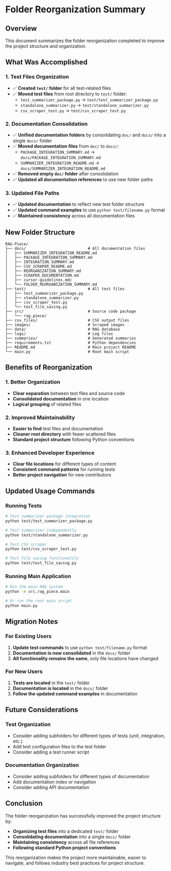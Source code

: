 # Folder Reorganization Summary

## Overview

This document summarizes the folder reorganization completed to improve the project structure and organization.

## What Was Accomplished

### 1. **Test Files Organization**
- ✅ **Created `test/` folder** for all test-related files
- ✅ **Moved test files** from root directory to `test/` folder:
  - `test_summarizer_package.py` → `test/test_summarizer_package.py`
  - `standalone_summarizer.py` → `test/standalone_summarizer.py`
  - `csv_scraper_test.py` → `test/csv_scraper_test.py`

### 2. **Documentation Consolidation**
- ✅ **Unified documentation folders** by consolidating `doc/` and `docs/` into a single `docs/` folder
- ✅ **Moved documentation files** from `doc/` to `docs/`:
  - `PACKAGE_INTEGRATION_SUMMARY.md` → `docs/PACKAGE_INTEGRATION_SUMMARY.md`
  - `SUMMARIZER_INTEGRATION_README.md` → `docs/SUMMARIZER_INTEGRATION_README.md`
- ✅ **Removed empty `doc/` folder** after consolidation
- ✅ **Updated all documentation references** to use new folder paths

### 3. **Updated File Paths**
- ✅ **Updated documentation** to reflect new test folder structure
- ✅ **Updated command examples** to use `python test/filename.py` format
- ✅ **Maintained consistency** across all documentation files

## New Folder Structure

```
RAG-Piece/
├── docs/                           # All documentation files
│   ├── SUMMARIZER_INTEGRATION_README.md
│   ├── PACKAGE_INTEGRATION_SUMMARY.md
│   ├── INTEGRATION_SUMMARY.md
│   ├── CSV_SCRAPER_README.md
│   ├── REORGANIZATION_SUMMARY.md
│   ├── SCRAPER_DOCUMENTATION.md
│   ├── cursor-guidelines.mdc
│   └── FOLDER_REORGANIZATION_SUMMARY.md
├── test/                           # All test files
│   ├── test_summarizer_package.py
│   ├── standalone_summarizer.py
│   ├── csv_scraper_test.py
│   └── test_file_saving.py
├── src/                            # Source code package
│   └── rag_piece/
├── csv_files/                      # CSV output files
├── images/                         # Scraped images
├── data/                           # RAG database
├── logs/                           # Log files
├── summaries/                      # Generated summaries
├── requirements.txt                # Python dependencies
├── README.md                       # Main project README
└── main.py                         # Root main script
```

## Benefits of Reorganization

### **1. Better Organization**
- **Clear separation** between test files and source code
- **Consolidated documentation** in one location
- **Logical grouping** of related files

### **2. Improved Maintainability**
- **Easier to find** test files and documentation
- **Cleaner root directory** with fewer scattered files
- **Standard project structure** following Python conventions

### **3. Enhanced Developer Experience**
- **Clear file locations** for different types of content
- **Consistent command patterns** for running tests
- **Better project navigation** for new contributors

## Updated Usage Commands

### **Running Tests**
```bash
# Test summarizer package integration
python test/test_summarizer_package.py

# Test summarizer independently
python test/standalone_summarizer.py

# Test CSV scraper
python test/csv_scraper_test.py

# Test file saving functionality
python test/test_file_saving.py
```

### **Running Main Application**
```bash
# Run the main RAG system
python -m src.rag_piece.main

# Or run the root main script
python main.py
```

## Migration Notes

### **For Existing Users**
1. **Update test commands** to use `python test/filename.py` format
2. **Documentation is now consolidated** in the `docs/` folder
3. **All functionality remains the same**, only file locations have changed

### **For New Users**
1. **Tests are located** in the `test/` folder
2. **Documentation is located** in the `docs/` folder
3. **Follow the updated command examples** in documentation

## Future Considerations

### **Test Organization**
- Consider adding subfolders for different types of tests (unit, integration, etc.)
- Add test configuration files to the test folder
- Consider adding a test runner script

### **Documentation Organization**
- Consider adding subfolders for different types of documentation
- Add documentation index or navigation
- Consider adding API documentation

## Conclusion

The folder reorganization has successfully improved the project structure by:
- **Organizing test files** into a dedicated `test/` folder
- **Consolidating documentation** into a single `docs/` folder
- **Maintaining consistency** across all file references
- **Following standard Python project conventions**

This reorganization makes the project more maintainable, easier to navigate, and follows industry best practices for project structure.

